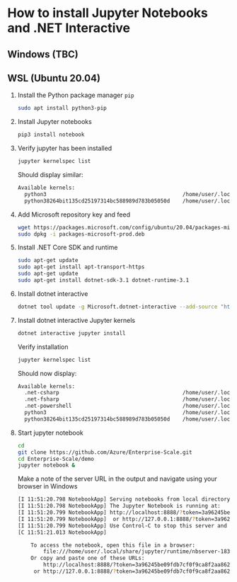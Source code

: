 # How to install Jupyter Notebooks and .NET Interactive

## Windows (TBC)

## WSL (Ubuntu 20.04)

1. Install the Python package manager ```pip```

    ```bash
    sudo apt install python3-pip
    ```

2. Install Jupyter notebooks

    ```bash
    pip3 install notebook
    ```

3. Verify jupyter has been installed

    ```bash
    jupyter kernelspec list
    ```

    Should display similar:

    ```bash
    Available kernels:
      python3                                           /home/user/.local/share/jupyter/kernels/python3
      python38264bit135cd25197314bc588989d783b05050d    /home/user/.local/share/jupyter/kernels/python38264bit135cd25197314bc588989d783b05050d
    ```

4. Add Microsoft repository key and feed

    ```bash
    wget https://packages.microsoft.com/config/ubuntu/20.04/packages-microsoft-prod.deb -O packages-microsoft-prod.deb
    sudo dpkg -i packages-microsoft-prod.deb
    ```

5. Install .NET Core SDK and runtime

    ```bash
    sudo apt-get update
    sudo apt-get install apt-transport-https
    sudo apt-get update
    sudo apt-get install dotnet-sdk-3.1 dotnet-runtime-3.1
    ```

6. Install dotnet interactive

    ```bash
    dotnet tool update -g Microsoft.dotnet-interactive --add-source "https://dotnet.myget.org/F/dotnet-try/api/v3/index.json"
    ```

7. Install dotnet interactive Jupyter kernels

    ```bash
    dotnet interactive jupyter install
    ```

    Verify installation

    ```bash
    jupyter kernelspec list
    ```

    Should now display:

    ```bash
    Available kernels:
      .net-csharp                                       /home/user/.local/share/jupyter/kernels/.net-csharp
      .net-fsharp                                       /home/user/.local/share/jupyter/kernels/.net-fsharp
      .net-powershell                                   /home/user/.local/share/jupyter/kernels/.net-powershell
      python3                                           /home/user/.local/share/jupyter/kernels/python3
      python38264bit135cd25197314bc588989d783b05050d    /home/user/.local/share/jupyter/kernels/python38264bit135cd25197314bc588989d783b05050d
    ```

8. Start jupyter notebook

    ```bash
    cd
    git clone https://github.com/Azure/Enterprise-Scale.git
    cd Enterprise-Scale/demo
    jupyter notebook &
    ```

    Make a note of the server URL in the output and navigate using your browser in Windows

    ```bash
    [I 11:51:20.798 NotebookApp] Serving notebooks from local directory: /home/user/Enterprise-Scale/demo
    [I 11:51:20.798 NotebookApp] The Jupyter Notebook is running at:
    [I 11:51:20.799 NotebookApp] http://localhost:8888/?token=3a96245be09fdb7cf0f9ca8f2aa862b99b5b51554b2e6e00
    [I 11:51:20.799 NotebookApp]  or http://127.0.0.1:8888/?token=3a96245be09fdb7cf0f9ca8f2aa862b99b5b51554b2e6e00
    [I 11:51:20.799 NotebookApp] Use Control-C to stop this server and shut down all kernels (twice to skip confirmation).
    [C 11:51:21.013 NotebookApp]

        To access the notebook, open this file in a browser:
            file:///home/user/.local/share/jupyter/runtime/nbserver-18325-open.html
        Or copy and paste one of these URLs:
            http://localhost:8888/?token=3a96245be09fdb7cf0f9ca8f2aa862b99b5b51554b2e6e00
         or http://127.0.0.1:8888/?token=3a96245be09fdb7cf0f9ca8f2aa862b99b5b51554b2e6e00
    ```
